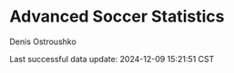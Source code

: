 # Advanced Soccer Statistics
Denis Ostroushko

<!-- gfm -->

Last successful data update: 2024-12-09 15:21:51 CST
